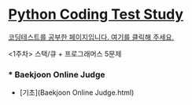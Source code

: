 # [Python Coding Test Study](https://parkjungyoon.github.io/python_coding_test_study/)

[코딩테스트를 공부한 페이지입니다. 여기를 클릭해 주세요.](https://parkjungyoon.github.io/python_coding_test_study/)

<1주차> 스택/큐 + 프로그래머스 5문제





### * Baekjoon Online Judge

- [기초](Baekjoon Online Judge.html)


